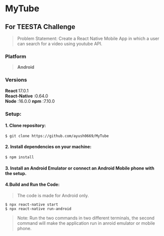 # MyTube

## For TEESTA Challenge
>Problem Statement:
>Create a React Native Mobile App in which a user can search for a video using youtube API.

### Platform
>**Android**

### Versions
**React**:17.0.1  
**React-Native** :0.64.0  
**Node** :16.0.0 
**npm** :7.10.0

### Setup:
#### 1. Clone repository:
```
$ git clone https://github.com/ayush0669/MyTube
```
#### 2. Install dependencies on your machine:
```
$ npm install
```
#### 3. Install an Android Emulator or connect an Android Mobile phone with the setup.

#### 4.Build and Run the Code:
>The code is made for Android only.
```
$ npx react-native start
$ npx react-native run-android
```
>Note:  Run the two commands in two different terminals, the second command will make the application run in anroid emulator or mobile phone.

